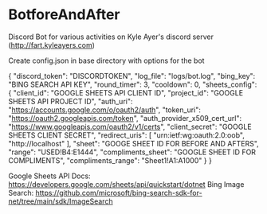 # BotforeAndAfter

Discord Bot for various activities on Kyle Ayer's discord server (http://fart.kyleayers.com)

Create config.json in base directory with options for the bot

{
  "discord_token": "DISCORDTOKEN",
  "log_file": "logs/bot.log",
  "bing_key": "BING SEARCH API KEY",
  "round_timer": 3,
  "cooldown": 0,
  "sheets_config": {
    "client_id": "GOOGLE SHEETS API CLIENT ID",
    "project_id": "GOOGLE SHEETS API PROJECT ID",
    "auth_uri": "https://accounts.google.com/o/oauth2/auth",
    "token_uri": "https://oauth2.googleapis.com/token",
    "auth_provider_x509_cert_url": "https://www.googleapis.com/oauth2/v1/certs",
    "client_secret": "GOOGLE SHEETS CLIENT SECRET",
    "redirect_uris": [
      "urn:ietf:wg:oauth:2.0:oob",
      "http://localhost"
    ],
    "sheet": "GOOGE SHEET ID FOR BEFORE AND AFTERS",
    "range": "USED!B4:E1444",
    "compliments_sheet": "GOOGLE SHEET ID FOR COMPLIMENTS",
    "compliments_range": "Sheet1!A1:A1000"
  }
}

Google Sheets API Docs: https://developers.google.com/sheets/api/quickstart/dotnet
Bing Image Search: https://github.com/microsoft/bing-search-sdk-for-net/tree/main/sdk/ImageSearch
